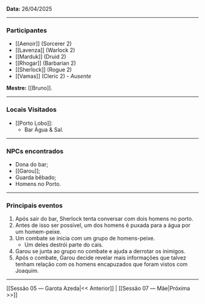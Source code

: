 **Data:** 26/04/2025

---

### Participantes

- [[Aenoir]] (Sorcerer 2)
- [[Lavenza]] (Warlock 2)
- [[Marduk]] (Druid 2)
- [[Rhogar]] (Barbarian 2)
- [[Sherlock]] (Rogue 2)
- [[Vamas]] (Cleric 2) - *Ausente*

**Mestre:** [[Bruno]].

---  

### Locais Visitados

- [[Porto Lobo]]:
	- Bar Água & Sal.

---

### NPCs encontrados

- Dona do bar;
- [[Garou]];
- Guarda bêbado;
- Homens no Porto.

---

### Principais eventos

1. Após sair do bar, Sherlock tenta conversar com dois homens no porto.
2. Antes de isso ser possível, um dos homens é puxada para a água por um homem-peixe.
3. Um combate se inicia com um grupo de homens-peixe. 
	- Um deles destrói parte do cais.
4. Garou se junta ao grupo no combate e ajuda a derrotar os inimigos.
5. Após o combate, Garou decide revelar mais informações que talvez tenham relação com os homens encapuzados que foram vistos com Joaquim.

---

[[Sessão 05 ― Garota Azeda|<< Anterior]] | [[Sessão 07 ― Mãe|Próxima >>]]